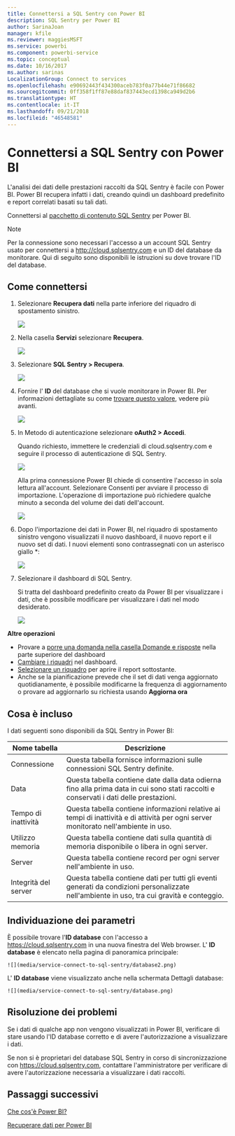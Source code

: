 ```yaml
---
title: Connettersi a SQL Sentry con Power BI
description: SQL Sentry per Power BI
author: SarinaJoan
manager: kfile
ms.reviewer: maggiesMSFT
ms.service: powerbi
ms.component: powerbi-service
ms.topic: conceptual
ms.date: 10/16/2017
ms.author: sarinas
LocalizationGroup: Connect to services
ms.openlocfilehash: e90692443f434300aceb783f0a77b44e71f86682
ms.sourcegitcommit: 0ff358f1ff87e88daf837443ecd1398ca949d2b6
ms.translationtype: HT
ms.contentlocale: it-IT
ms.lasthandoff: 09/21/2018
ms.locfileid: "46548581"
---
```

# <a name="connect-to-sql-sentry-with-power-bi"></a>Connettersi a SQL Sentry con Power BI
L'analisi dei dati delle prestazioni raccolti da SQL Sentry è facile con Power BI. Power BI recupera infatti i dati, creando quindi un dashboard predefinito e report correlati basati su tali dati.

Connettersi al [pacchetto di contenuto SQL Sentry](https://app.powerbi.com/groups/me/getdata/services/sql-sentry) per Power BI.

>[!NOTE]
>Per la connessione sono necessari l'accesso a un account SQL Sentry usato per connettersi a http://cloud.sqlsentry.com e un ID del database da monitorare.  Qui di seguito sono disponibili le istruzioni su dove trovare l'ID del database.

## <a name="how-to-connect"></a>Come connettersi
1. Selezionare **Recupera dati** nella parte inferiore del riquadro di spostamento sinistro.
   
   ![](media/service-connect-to-sql-sentry/pbi_getdata.png)
2. Nella casella **Servizi** selezionare **Recupera**.
   
   ![](media/service-connect-to-sql-sentry/pbi_getservices.png) 
3. Selezionare **SQL Sentry \> Recupera**.
   
   ![](media/service-connect-to-sql-sentry/sqlsentry.png)
4. Fornire l' **ID** del database che si vuole monitorare in Power BI. Per informazioni dettagliate su come [trovare questo valore](#FindingParams), vedere più avanti.
   
   ![](media/service-connect-to-sql-sentry/img2400.png)
5. In Metodo di autenticazione selezionare **oAuth2 \> Accedi**.
   
   Quando richiesto, immettere le credenziali di cloud.sqlsentry.com e seguire il processo di autenticazione di SQL Sentry.
   
   ![](media/service-connect-to-sql-sentry/img6400.png)
   
   Alla prima connessione Power BI chiede di consentire l'accesso in sola lettura all'account. Selezionare Consenti per avviare il processo di importazione.  L'operazione di importazione può richiedere qualche minuto a seconda del volume dei dati dell'account.
   
   ![](media/service-connect-to-sql-sentry/img7400.png)
6. Dopo l'importazione dei dati in Power BI, nel riquadro di spostamento sinistro vengono visualizzati il nuovo dashboard, il nuovo report e il nuovo set di dati. I nuovi elementi sono contrassegnati con un asterisco giallo \*:
   
   ![](media/service-connect-to-sql-sentry/img8200.png)
7. Selezionare il dashboard di SQL Sentry.
   
   Si tratta del dashboard predefinito creato da Power BI per visualizzare i dati, che è possibile modificare per visualizzare i dati nel modo desiderato.
   
   ![](media/service-connect-to-sql-sentry/img9dashboard800.png)

**Altre operazioni**

* Provare a [porre una domanda nella casella Domande e risposte](consumer/end-user-q-and-a.md) nella parte superiore del dashboard
* [Cambiare i riquadri](service-dashboard-edit-tile.md) nel dashboard.
* [Selezionare un riquadro](consumer/end-user-tiles.md) per aprire il report sottostante.
* Anche se la pianificazione prevede che il set di dati venga aggiornato quotidianamente, è possibile modificarne la frequenza di aggiornamento o provare ad aggiornarlo su richiesta usando **Aggiorna ora**

## <a name="whats-included"></a>Cosa è incluso
I dati seguenti sono disponibili da SQL Sentry in Power BI:

| Nome tabella | Descrizione |
| --- | --- |
| Connessione |Questa tabella fornisce informazioni sulle connessioni SQL Sentry definite. |
| Data<br /> |Questa tabella contiene date dalla data odierna fino alla prima data in cui sono stati raccolti e conservati i dati delle prestazioni. |
| Tempo di inattività<br /> |Questa tabella contiene informazioni relative ai tempi di inattività e di attività per ogni server monitorato nell'ambiente in uso. |
| Utilizzo memoria<br /> |Questa tabella contiene dati sulla quantità di memoria disponibile o libera in ogni server.<br /> |
| Server<br /> |Questa tabella contiene record per ogni server nell'ambiente in uso. |
| Integrità del server<br /> |Questa tabella contiene dati per tutti gli eventi generati da condizioni personalizzate nell'ambiente in uso, tra cui gravità e conteggio. |

<a name="FindingParams"></a>

## <a name="finding-parameters"></a>Individuazione dei parametri
È possibile trovare l'**ID database** con l'accesso a <https://cloud.sqlsentry.com> in una nuova finestra del Web browser.  L' **ID database** è elencato nella pagina di panoramica principale:

    ![](media/service-connect-to-sql-sentry/database2.png)

L' **ID database** viene visualizzato anche nella schermata Dettagli database:

    ![](media/service-connect-to-sql-sentry/database.png)


## <a name="troubleshooting"></a>Risoluzione dei problemi
Se i dati di qualche app non vengono visualizzati in Power BI, verificare di stare usando l'ID database corretto e di avere l'autorizzazione a visualizzare i dati. 

Se non si è proprietari del database SQL Sentry in corso di sincronizzazione con <https://cloud.sqlsentry.com>, contattare l'amministratore per verificare di avere l'autorizzazione necessaria a visualizzare i dati raccolti.

## <a name="next-steps"></a>Passaggi successivi
[Che cos'è Power BI?](power-bi-overview.md)

[Recuperare dati per Power BI](service-get-data.md)

